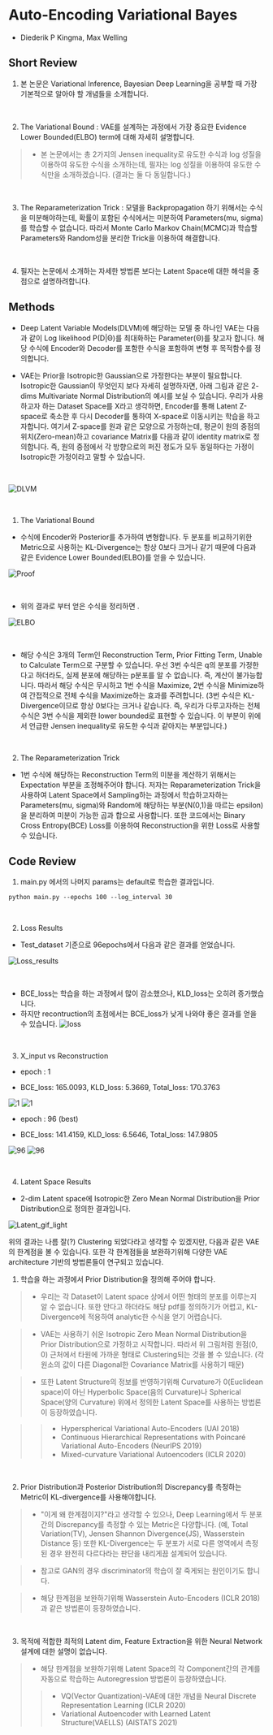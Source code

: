 # Auto-Encoding Variational Bayes

- Diederik P Kingma, Max Welling

## Short Review

1. 본 논문은 Variational Inference, Bayesian Deep Learning을 공부할 때 가장 기본적으로 알아야 할 개념들을 소개합니다.

<br>

2. The Variational Bound : VAE를 설계하는 과정에서 가장 중요한 Evidence Lower Bounded(ELBO) term에 대해 자세히 설명합니다.

> * 본 논문에서는 총 2가지의 Jensen inequality로 유도한 수식과 log 성질을 이용하여 유도한 수식을 소개하는데, 필자는 log 성질을 이용하여 유도한 수식만을 소개하겠습니다. (결과는 둘 다 동일합니다.)

<br>

3. The Reparameterization Trick : 모델을 Backpropagation 하기 위해서는 수식을 미분해야하는데, 확률이 포함된 수식에서는 미분하여 Parameters(mu, sigma)를 학습할 수 없습니다. 따라서 Monte Carlo Markov Chain(MCMC)과 학습할 Parameters와 Random성을 분리한 Trick을 이용하여 해결합니다.

<br>

4. 필자는 논문에서 소개하는 자세한 방법론 보다는 Latent Space에 대한 해석을 중점으로 설명하려합니다.

## Methods

- Deep Latent Variable Models(DLVM)에 해당하는 모델 중 하나인 VAE는 다음과 같이 Log likelihood P(D|Θ)를 최대화하는 Parameter(Θ)를 찾고자 합니다. 해당 수식에 Encoder와 Decoder를 포함한 수식을 포함하여 변형 후 목적함수를 정의합니다.

- VAE는 Prior을 Isotropic한 Gaussian으로 가정한다는 부분이 필요합니다. Isotropic한 Gaussian이 무엇인지 보다 자세히 설명하자면, 아래 그림과 같은 2-dims Multivariate Normal Distribution의 예시를 보실 수 있습니다. 우리가 사용하고자 하는 Dataset Space를 X라고 생각하면, Encoder를 통해 Latent Z-space로 축소한 후 다시 Decoder를 통하여 X-space로 이동시키는 학습을 하고자합니다. 여기서 Z-space를 원과 같은 모양으로 가정하는데, 평균이 원의 중점의 위치(Zero-mean)하고 covariance Matrix를 다음과 같이 identity matrix로 정의합니다. 즉, 원의 중점에서 각 방향으로의 퍼진 정도가 모두 동일하다는 가정이 Isotropic한 가정이라고 말할 수 있습니다.

<br>

![DLVM](https://user-images.githubusercontent.com/82640592/133383304-74cebd37-cd8d-40c1-9f70-00e0b48f3586.jpg)

<br>

1) The Variational Bound

- 수식에 Encoder와 Posterior를 추가하여 변형합니다. 두 분포를 비교하기위한 Metric으로 사용하는 KL-Divergence는 항상 0보다 크거나 같기 때문에 다음과 같은 Evidence Lower Bounded(ELBO)를 얻을 수 있습니다.

![Proof](https://user-images.githubusercontent.com/82640592/133431259-3700c999-8589-4623-8a86-d9248cefed62.jpg)

<br>

- 위의 결과로 부터 얻은 수식을 정리하면 .

![ELBO](https://user-images.githubusercontent.com/82640592/133383094-1a984bcf-a4c9-40a0-9f43-8e22c8e823c5.jpg)

<br>

- 해당 수식은 3개의 Term인 Reconstruction Term, Prior Fitting Term, Unable to Calculate Term으로 구분할 수 있습니다. 우선 3번 수식은 q의 분포를 가정한다고 하더라도, 실제 분포에 해당하는 p분포를 알 수 없습니다. 즉, 계산이 불가능합니다. 따라서 해당 수식은 무시하고 1번 수식을 Maximize, 2번 수식을 Minimize하여 간접적으로 전체 수식을 Maximize하는 효과를 주려합니다. (3번 수식은 KL-Divergence이므로 항상 0보다는 크거나 같습니다. 즉, 우리가 다루고자하는 전체 수식은 3번 수식을 제외한 lower bounded로 표현할 수 있습니다. 이 부분이 위에서 언급한 Jensen inequality로 유도한 수식과 같아지는 부분입니다.)

<br>

2) The Reparameterization Trick

- 1번 수식에 해당하는 Reconstruction Term의 미분을 계산하기 위해서는 Expectation 부분을 조정해주어야 합니다. 저자는 Reparameterization Trick을 사용하여 Latent Space에서 Sampling하는 과정에서 학습하고자하는 Parameters(mu, sigma)와 Random에 해당하는 부분(N(0,1)을 따르는 epsilon)을 분리하여 미분이 가능한 곱과 합으로 사용합니다. 또한 코드에서는 Binary Cross Entropy(BCE) Loss를 이용하여 Reconstruction을 위한 Loss로 사용할 수 있습니다.

## Code Review

1. main.py 에서의 나머지 params는 default로 학습한 결과입니다.

`python main.py --epochs 100 --log_interval 30`

<br>

2. Loss Results

- Test_dataset 기준으로 96epochs에서 다음과 같은 결과를 얻었습니다.

![Loss_results](https://user-images.githubusercontent.com/82640592/133197837-ff01fabe-0edd-4fc9-9086-edad86cc8132.jpg)

<br>

- BCE_loss는 학습을 하는 과정에서 많이 감소했으나, KLD_loss는 오히려 증가했습니다.
- 하지만 recontruction의 초점에서는 BCE_loss가 낮게 나와야 좋은 결과를 얻을 수 있습니다.
![loss](https://user-images.githubusercontent.com/82640592/133253606-18c0678c-bc30-43c1-ba88-f01f79961138.jpg)

<br>

3. X_input vs Reconstruction
 
- epoch : 1

- BCE_loss: 165.0093, KLD_loss: 5.3669, Total_loss: 170.3763


![1](https://user-images.githubusercontent.com/82640592/133198716-ffe91881-4f91-4caa-a24f-080ca9b01075.jpg)
![1](https://user-images.githubusercontent.com/82640592/133198734-05539ffe-f460-48af-b254-861f12631d6e.jpg)

- epoch : 96 (best)

- BCE_loss: 141.4159, KLD_loss: 6.5646, Total_loss: 147.9805


![96](https://user-images.githubusercontent.com/82640592/133253301-3d299682-ccd4-4d34-b7d0-16fc131eb54e.jpg)
![96](https://user-images.githubusercontent.com/82640592/133253271-9efc9479-cfa3-4118-9770-e3df4f2e6da2.jpg)

<br>

4. Latent Space Results

- 2-dim Latent space에 Isotropic한 Zero Mean Normal Distribution을 Prior Distribution으로 정의한 결과입니다.

![Latent_gif_light](https://user-images.githubusercontent.com/82640592/133202586-daa04877-208d-4d35-8fa0-b2df7ef7f2f8.gif)


위의 결과는 나름 잘(?) Clustering 되었다라고 생각할 수 있겠지만, 다음과 같은 VAE의 한계점을 볼 수 있습니다.
또한 각 한계점들을 보완하기위해 다양한 VAE architecture 기반의 방법론들이 연구되고 있습니다.

1) 학습을 하는 과정에서 Prior Distribution을 정의해 주어야 합니다.

> * 우리는 각 Dataset이 Latent space 상에서 어떤 형태의 분포를 이루는지 알 수 없습니다. 또한 안다고 하더라도 해당 pdf를 정의하기가 어렵고, KL-Divergence에 적용하여 analytic한 수식을 얻기 어렵습니다.

> * VAE는 사용하기 쉬운 Isotropic Zero Mean Normal Distribution을 Prior Distribution으로 가정하고 시작합니다. 따라서 위 그림처럼 원점(0, 0) 근처에서 타원에 가까운 형태로 Clustering되는 것을 볼 수 있습니다. (각 원소의 값이 다른 Diagonal한 Covariance Matrix를 사용하기 때문)

> * 또한 Latent Structure의 정보를 반영하기위해 Curvature가 0(Euclidean space)이 아닌 Hyperbolic Space(음의 Curvature)나 Spherical Space(양의 Curvature) 위에서 정의한 Latent Space를 사용하는 방법론이 등장하였습니다.

>> - Hyperspherical Variational Auto-Encoders (UAI 2018)
>> - Continuous Hierarchical Representations with Poincaré Variational Auto-Encoders (NeurIPS 2019)
>> - Mixed-curvature Variational Autoencoders (ICLR 2020)

<br>

2) Prior Distribution과 Posterior Distribution의 Discrepancy를 측정하는 Metric이 KL-divergence를 사용해야합니다.

> * "이게 왜 한계점이지?"라고 생각할 수 있으나, Deep Learning에서 두 분포간의 Discrepancy를 측정할 수 있는 Metric은 다양합니다. (예, Total Variation(TV), Jensen Shannon Divergence(JS), Wasserstein Distance 등) 또한 KL-Divergence는 두 분포가 서로 다른 영역에서 측정된 경우 완전히 다르다라는 판단을 내리게끔 설계되어 있습니다.

> * 참고로 GAN의 경우 discriminator의 학습이 잘 죽게되는 원인이기도 합니다.

> * 해당 한계점을 보완하기위해 Wasserstein Auto-Encoders (ICLR 2018)과 같은 방법론이 등장하였습니다.

<br>

3) 목적에 적합한 최적의 Latent dim, Feature Extraction을 위한 Neural Network 설계에 대한 설명이 없습니다.

> * 해당 한계점을 보완하기위해 Latent Space의 각 Component간의 관계를 자동으로 학습하는 Autoregression 방법론이 등장하였습니다.
>> - VQ(Vector Quantization)-VAE에 대한 개념을  Neural Discrete Representation Learning (ICLR 2020)
>> - Variational Autoencoder with Learned Latent Structure(VAELLS) (AISTATS 2021)
